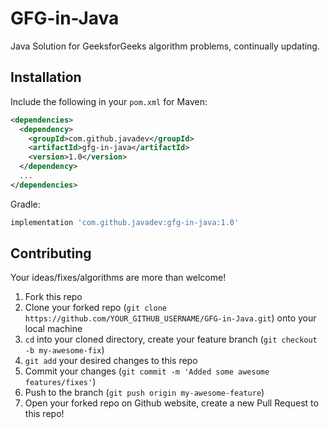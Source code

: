 # GFG-in-Java

Java Solution for GeeksforGeeks algorithm problems, continually updating.

## Installation

Include the following in your `pom.xml` for Maven:

```xml
<dependencies>
  <dependency>
    <groupId>com.github.javadev</groupId>
    <artifactId>gfg-in-java</artifactId>
    <version>1.0</version>
  </dependency>
  ...
</dependencies>
```

Gradle:

```groovy
implementation 'com.github.javadev:gfg-in-java:1.0'
```

## Contributing
Your ideas/fixes/algorithms are more than welcome!

1. Fork this repo
2. Clone your forked repo (`git clone https://github.com/YOUR_GITHUB_USERNAME/GFG-in-Java.git`) onto your local machine
3. `cd` into your cloned directory, create your feature branch (`git checkout -b my-awesome-fix`)
4. `git add` your desired changes to this repo
5. Commit your changes (`git commit -m 'Added some awesome features/fixes'`)
6. Push to the branch (`git push origin my-awesome-feature`)
7. Open your forked repo on Github website, create a new Pull Request to this repo!
